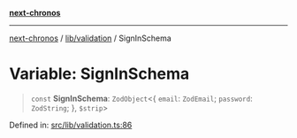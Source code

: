 [**next-chronos**](../../../README.md)

***

[next-chronos](../../../README.md) / [lib/validation](../README.md) / SignInSchema

# Variable: SignInSchema

> `const` **SignInSchema**: `ZodObject`\<\{ `email`: `ZodEmail`; `password`: `ZodString`; \}, `$strip`\>

Defined in: [src/lib/validation.ts:86](https://github.com/Bababum95/next-chronos/blob/41860730c8dd12c16699269e1eee86402c8d1a9f/src/lib/validation.ts#L86)

